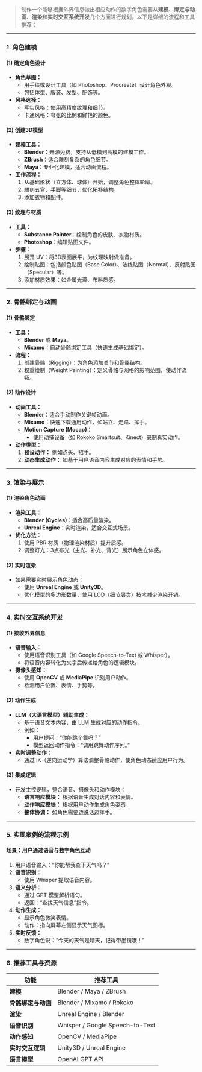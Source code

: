 > 制作一个能够根据外界信息做出相应动作的数字角色需要从**建模**、**绑定与动画**、**渲染**和**实时交互系统开发**几个方面进行规划。以下是详细的流程和工具推荐：

---

### **1. 角色建模**

#### **(1) 确定角色设计**

- **角色草图：**
    - 用手绘或设计工具（如 Photoshop、Procreate）设计角色外观。
    - 包括体型、服装、发型、配饰等。
- **风格选择：**
    - 写实风格：使用高精度纹理和细节。
    - 卡通风格：夸张的比例和鲜艳的颜色。

#### **(2) 创建3D模型**

- **建模工具：**
    - **Blender**：开源免费，支持从低模到高模的建模工作。
    - **ZBrush**：适合雕刻复杂的角色细节。
    - **Maya**：专业化建模，适合动画流程。
- **工作流程：**
    1. 从基础形状（立方体、球体）开始，调整角色整体轮廓。
    2. 雕刻五官、手脚等细节，优化拓扑结构。
    3. 添加衣物和配件。

#### **(3) 纹理与材质**

- **工具：**
    - **Substance Painter**：绘制角色的皮肤、衣物材质。
    - **Photoshop**：编辑贴图文件。
- **步骤：**
    1. 展开 UV：将3D表面展平，为纹理映射做准备。
    2. 绘制贴图：包括颜色贴图（Base Color）、法线贴图（Normal）、反射贴图（Specular）等。
    3. 添加材质效果：如金属光泽、布料质感。

---

### **2. 骨骼绑定与动画**

#### **(1) 骨骼绑定**

- **工具：**
    - **Blender** 或 **Maya**。
    - **Mixamo**：自动骨骼绑定工具（快速生成基础绑定）。
- **流程：**
    1. 创建骨骼（Rigging）：为角色添加关节和骨骼结构。
    2. 权重绘制（Weight Painting）：定义骨骼与网格的影响范围，使动作流畅。

#### **(2) 动作设计**

- **动画工具：**
    - **Blender**：适合手动制作关键帧动画。
    - **Mixamo**：快速下载通用动作，如站立、走路、挥手。
    - **Motion Capture (Mocap)**：
        - 使用动捕设备（如 Rokoko Smartsuit、Kinect）录制真实动作。
- **动作类型：**
    1. **预设动作：** 例如点头、招手。
    2. **动态生成动作：** 如基于用户语音内容生成对应的表情和手势。

---

### **3. 渲染与展示**

#### **(1) 渲染角色动画**

- **渲染工具：**
    - **Blender (Cycles)**：适合高质量渲染。
    - **Unreal Engine**：实时渲染，适合交互式场景。
- **优化方法：**
    1. 使用 PBR 材质（物理渲染材质）提升质感。
    2. 调整灯光：3点布光（主光、补光、背光）展示角色立体感。

#### **(2) 实时渲染**

- 如果需要实时展示角色动态：
    - 使用 **Unreal Engine** 或 **Unity3D**。
    - 优化模型的多边形数量，使用 LOD（细节层次）技术减少渲染开销。

---

### **4. 实时交互系统开发**

#### **(1) 接收外界信息**

- **语音输入：**
    - 使用语音识别工具（如 Google Speech-to-Text 或 Whisper）。
    - 将语音内容转化为文字后传递给角色的逻辑模块。
- **摄像头感知：**
    - 使用 **OpenCV** 或 **MediaPipe** 识别用户动作。
    - 检测用户位置、表情、手势等。

#### **(2) 动作生成**

- **LLM（大语言模型）辅助生成：**
    - 基于语音文本内容，由 LLM 生成对应的动作指令。
    - 例如：
        - 用户提问：“你能跳个舞吗？”
        - 模型返回动作指令：“调用跳舞动作序列。”
- **实时调整动作：**
    - 通过 IK（逆向运动学）算法调整骨骼动作，使角色动态适应用户行为。

#### **(3) 集成逻辑**

- 开发主控逻辑，整合语音、摄像头和动作模块：
    - **语言响应模块：** 根据语音生成对话内容和表情。
    - **动作响应模块：** 根据用户动作生成角色姿态。
    - **整体协调：** 如角色需要边说话边挥手。

---

### **5. 实现案例的流程示例**

#### 场景：用户通过语音与数字角色互动

1. 用户语音输入：“你能帮我查下天气吗？”
2. **语音识别：**
    - 使用 Whisper 提取语音内容。
3. **语义分析：**
    - 通过 GPT 模型解析语句。
    - 返回：“查找天气信息”指令。
4. **动作生成：**
    - 显示角色微笑表情。
    - 动作：指向屏幕左侧显示天气图标。
5. **实时反馈：**
    - 数字角色说：“今天的天气是晴天，记得带墨镜哦！”

---

### **6. 推荐工具与资源**

|**功能**|**推荐工具**|
|---|---|
|**建模**|Blender / Maya / ZBrush|
|**骨骼绑定与动画**|Blender / Mixamo / Rokoko|
|**渲染**|Unreal Engine / Blender|
|**语音识别**|Whisper / Google Speech-to-Text|
|**动作感知**|OpenCV / MediaPipe|
|**实时交互逻辑**|Unity3D / Unreal Engine|
|**语言模型**|OpenAI GPT API|

